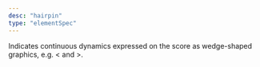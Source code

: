 ```yaml
---
desc: "hairpin"
type: "elementSpec"
---
```


Indicates continuous dynamics expressed on the score as wedge-shaped graphics, e.g.
&lt;
and &gt;.